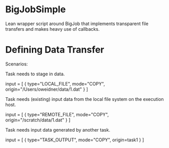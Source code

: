 BigJobSimple
============

Lean wrapper script around BigJob that implements transparent file transfers and makes heavy use of callbacks.


Defining Data Transfer
======================

Scenarios:

Task needs to stage in data. 

input = 
[
    {
        type="LOCAL_FILE", mode="COPY", origin="/Users/oweidner/data/1.dat"
    }
]

Task needs (existing) input data from the local file system on the execution host.

input = 
[
    {
        type="REMOTE_FILE", mode="COPY", origin="/scratch/data/1.dat"
    }
]

Task needs input data generated by another task.

input = 
[
    {
        type="TASK_OUTPUT", mode="COPY", origin=task1
    }
]






